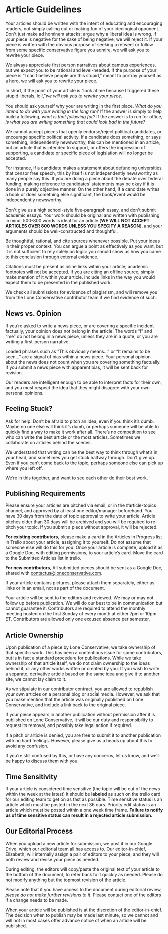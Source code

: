 # Article Guidelines

Your articles should be written with the intent of educating and encouraging readers, not simply calling out or making fun of your ideological opponent. Don't just make ad hominem attacks: argue why a liberal idea is wrong. If your piece is negative for the sake of being negative, we will reject it. If your piece is written with the obvious purpose of seeking a retweet or follow from some specific conservative figure you admire, we will ask you to rewrite your piece.

We always appreciate first person narratives about campus experiences, but we expect you to be rational and level-headed. If the purpose of your piece is “I can’t believe people are this stupid,” meant to portray yourself as a hero, we will ask you to rewrite your piece.

In short, if the point of your article is “look at me because I triggered these stupid liberals, lol!,”_we will ask you to rewrite your piece_.

You should ask yourself why your are writing in the first place. _What do you intend to do with your writing in the long run?_ If the answer is simply to help build a following, _what is that following for?_ If the answer is to run for office, _is what you are writing something that could look bad in the future?_

We cannot accept pieces that openly endorse/reject political candidates, or encourage specific political activity. If a candidate does something, or says something, independently newsworthy, this can be mentioned in an article, but an article that is intended to support, or offers the impression of supporting, a candidate or specific piece of legislation will no longer be accepted.

For instance, if a candidate makes a statement about defunding universities that censor free speech, this by itself is not independently newsworthy as many people say this. If you are doing a piece about the debate over federal funding, making reference to candidates’ statements may be okay if it is done in a purely objective manner. On the other hand, if a candidate writes a book or does something else significant, the book/event would be independently newsworthy.

Don't give us a high school-style five-paragraph essay, and don't submit academic essays. Your work should be original and written with publishing in mind. 500-800 words is ideal for an article (**WE WILL NOT ACCEPT ARTICLES OVER 800 WORDS UNLESS YOU SPECIFY A REASON**), and your arguments should be well-constructed and thoughtful.

Be thoughtful, rational, and cite sources whenever possible. Put your ideas in their proper context. You can argue a point as effectively as you want, but it is not sufficient to rely solely on logic: you should show us how you came to this conclusion through external evidence.

Citations must be present as inline links within your article; academic footnotes will not be accepted. If you are citing an offline source, simply make mention of it within your article. Include links in the way you would expect them to be presented in the published work.

We check all submissions for evidence of plagiarism, and will remove you from the Lone Conservative contributor team if we find evidence of such.

## News vs. Opinion

If you’re asked to write a news piece, or are covering a specific incident factually, your opinion does not belong in the article. The words “I” and “me” do not belong in a news piece, unless they are in a quote, or you are writing a first-person narrative.

Loaded phrases such as “This obviously means…” or “It remains to be seen…” are a signal of bias within a news piece. Your personal opinion about the news does not count when you are covering something factually. If you submit a news piece with apparent bias, it will be sent back for revision.

Our readers are intelligent enough to be able to interpret facts for their own, and you must respect the idea that they might disagree with your own personal opinions.

## Feeling Stuck?

Ask for help. Don’t be afraid to pitch an idea, even if you think it’s dumb. Maybe no one else will think it’s dumb, or perhaps someone will be able to quickly find a way to make it work after all. There’s no competition to see who can write the best article or the most articles. Sometimes we collaborate on articles behind the scenes.

We understand that writing can be the best way to think through what’s in your head, and sometimes you get stuck halfway through. Don’t give up. Even if you can’t come back to the topic, perhaps someone else can pick up where you left off.

We’re in this together, and want to see each other do their best work.

## Publishing Requirements

Please ensure your articles are pitched via email, or in the \#article-topics channel, and approved by at least one editor/manager beforehand. You have 30 days from the date of topic approval to write your article. Article pitches older than 30 days will be archived and you will be required to re-pitch your topic. If you submit a piece without approval, it will be rejected.

**For existing contributors**, please make a card in the Articles in Progress list in Trello about your article, assigning it to yourself. Do not assume that someone else will do this for you. Once your article is complete, upload it as a Google Doc, with editing permissions, to your article’s card. Move the card to the Submitted Articles list in trello. 

**For new contributors**, All submitted pieces should be sent as a Google Doc, shared with [contactus@loneconservative.com](mailto:contactus@loneconservative.com). 

If your article contains pictures, please attach them separately, either as links or in an email, not as part of the document.

Your article will be sent to the editors and reviewed. We may or may not follow up before publication. We will do our best to be in communication but cannot guarantee it. Contributors are required to attend the monthly meeting hosted on the first Sunday of every month at either 7pm or 10pm ET. Contributors are allowed only one excused absence per semester. 

## Article Ownership

Upon publication of a piece by Lone Conservative, we take ownership of that specific work. This has been a contentious issue for some contributors, but is in fact a standard procedure for publications. While we take ownership of that article itself, we do not claim ownership to the ideas behind it, or any other works written or created by you. If you wish to write a separate, derivative article based on the same idea and give it to another site, we cannot lay claim to it.

As we stipulate in our contributor contract, you are allowed to republish your own articles on a personal blog or social media. However, we ask that you make mention that the article was originally published on Lone Conservative, and include a link back to the original piece.

If your piece appears in another publication without permission after it is published on Lone Conservative, it will be our duty and responsibility to request its removal, and possibly take legal action if required.

If a pitch or article is denied, you are free to submit it to another publication with no hard feelings. However, please give us a heads up about this to avoid any confusion.

If you’re still confused by this, or have any concerns, let us know, and we’ll be happy to discuss them with you.

## Time Sensitivity

If your article is considered time sensitive (the topic will be out of the news within the week at the latest) it should be **labeled** as such on the trello card for our editing team to get on as fast as possible. Time sensitive status is an article which must be posted in the next 36 ours. Priority edit status is an article which must be posted within a one week time frame.  **Failure to notify us of time sensitive status can result in a rejected article submission.** 

## Our Editorial Process

When you upload a new article for submission, we post it in our Google Drive, which our editorial team all has access to. Our editor-in-chief, Elizabeth, will internally assign a pair of editors to your piece, and they will both review and revise your piece as needed.

During editing, the editors will copy/paste the original text of your article to the bottom of the document, to refer back to it quickly as needed. Please do not modify anything but the topmost revision of the article.

Please note that if you have access to the document during editorial review, _please do not make further revisions to it_. Please contact one of the editors if a change needs to be made.

When your article will be published is at the discretion of the editor-in-chief. The decision when to publish may be made last minute, so we cannot and will not in most cases offer advance notice of when an article will be published. 

